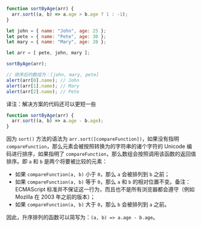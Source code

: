 ```js run no-beautify
function sortByAge(arr) {
  arr.sort((a, b) => a.age > b.age ? 1 : -1);
}

let john = { name: "John", age: 25 };
let pete = { name: "Pete", age: 30 };
let mary = { name: "Mary", age: 28 };

let arr = [ pete, john, mary ];

sortByAge(arr);

// 排序后的数组为：[john, mary, pete]
alert(arr[0].name); // John
alert(arr[1].name); // Mary
alert(arr[2].name); // Pete
```

译注：解决方案的代码还可以更短一些

```js
function sortByAge(arr) {
  arr.sort((a, b) => a.age - b.age);
}
```

因为 `sort()` 方法的语法为 `arr.sort([compareFunction])`，如果没有指明 `compareFunction`，那么元素会被按照转换为的字符串的诸个字符的 Unicode 编码进行排序，如果指明了 `compareFunction`，那么数组会按照调用该函数的返回值排序。即 `a` 和 `b` 是两个将要被比较的元素：

- 如果 `compareFunction(a, b)` 小于 `0`，那么 `a` 会被排列到 `b` 之前；
- 如果 `compareFunction(a, b)` 等于 `0`，那么 `a` 和 `b` 的相对位置不变。备注：ECMAScript 标准并不保证这一行为，而且也不是所有浏览器都会遵守（例如 Mozilla 在 2003 年之前的版本）；
- 如果 `compareFunction(a, b)` 大于 `0`，那么 `b` 会被排列到 `a` 之前。

因此，升序排列的函数可以简写为：`(a, b) => a.age - b.age`。
